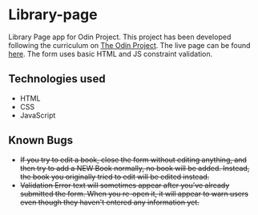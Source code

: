 # Library-page
Library Page app for Odin Project. This project has been developed following the curriculum on [The Odin Project](https://www.theodinproject.com/lessons/node-path-javascript-library). The live page can be found [here](https://drantdumani.github.io/Library-page/). The form uses basic HTML and JS constraint validation.

## Technologies used
- HTML
- CSS
- JavaScript

## Known Bugs
- ~~If you try to edit a book, close the form without editing anything, and then try to add a NEW Book normally, no book will be added. Instead, the book you originally tried to edit will be edited instead.~~
- ~~Validation Error text will sometimes appear after you've already submitted the form. When you re-open it, it will appear to warn users even though they haven't entered any information yet.~~
